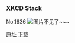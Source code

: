 ### XKCD Stack
No.1636
![图片不见了~~~](https://imgs.xkcd.com/comics/xkcd_stack.png)

[原址](https://xkcd.com//1636) [下载](https://imgs.xkcd.com/comics/xkcd_stack.png)

